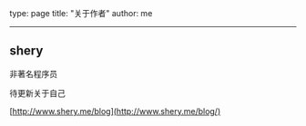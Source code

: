 type: page
title: "关于作者"
author: me

---

## shery

非著名程序员

待更新关于自己

[http://www.shery.me/blog](http://www.shery.me/blog/)
